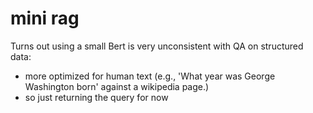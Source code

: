 # mini rag


Turns out using a small Bert is very unconsistent with QA on structured data:
- more optimized for human text (e.g., 'What year was George Washington born' against a wikipedia page.)
- so just returning the query for now